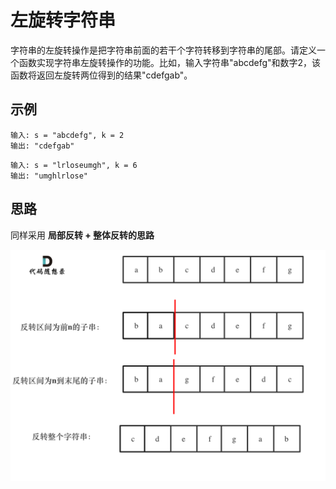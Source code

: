 # 左旋转字符串

字符串的左旋转操作是把字符串前面的若干个字符转移到字符串的尾部。请定义一个函数实现字符串左旋转操作的功能。比如，输入字符串"abcdefg"和数字2，该函数将返回左旋转两位得到的结果"cdefgab"。


## 示例

```
输入: s = "abcdefg", k = 2
输出: "cdefgab"
```

```
输入: s = "lrloseumgh", k = 6
输出: "umghlrlose"
```


## 思路

同样采用 **局部反转 + 整体反转的思路**

![reverse-left-words](../../static/img/string/reverse-left-words.png)


```typescript 


```

